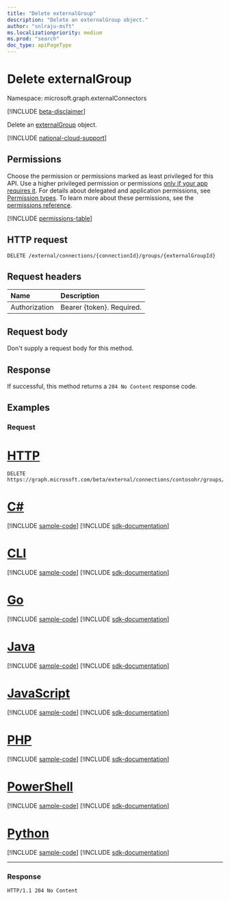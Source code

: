 ```yaml
---
title: "Delete externalGroup"
description: "Delete an externalGroup object."
author: "snlraju-msft"
ms.localizationpriority: medium
ms.prod: "search"
doc_type: apiPageType
---
```


# Delete externalGroup

Namespace: microsoft.graph.externalConnectors

[!INCLUDE [beta-disclaimer](../../includes/beta-disclaimer.md)]

Delete an [externalGroup](../resources/externalconnectors-externalgroup.md) object.

[!INCLUDE [national-cloud-support](../../includes/global-us.md)]

## Permissions

Choose the permission or permissions marked as least privileged for this API. Use a higher privileged permission or permissions [only if your app requires it](/graph/permissions-overview#best-practices-for-using-microsoft-graph-permissions). For details about delegated and application permissions, see [Permission types](/graph/permissions-overview#permission-types). To learn more about these permissions, see the [permissions reference](/graph/permissions-reference).

<!-- { "blockType": "permissions", "name": "externalconnectors_externalgroup_delete" } -->
[!INCLUDE [permissions-table](../includes/permissions/externalconnectors-externalgroup-delete-permissions.md)]

## HTTP request

<!-- {
  "blockType": "ignored"
}
-->

``` http
DELETE /external/connections/{connectionId}/groups/{externalGroupId}
```

## Request headers

| Name          | Description               |
|:--------------|:--------------------------|
| Authorization | Bearer {token}. Required. |

## Request body

Don't supply a request body for this method.

## Response

If successful, this method returns a `204 No Content` response code.

## Examples

### Request


# [HTTP](#tab/http)
<!-- {
  "blockType": "request",
  "name": "delete_externalgroup",
  "sampleKeys": ["contosohr", "31bea3d537902000"]
}
-->

``` http
DELETE https://graph.microsoft.com/beta/external/connections/contosohr/groups/31bea3d537902000
```

# [C#](#tab/csharp)
[!INCLUDE [sample-code](../includes/snippets/csharp/delete-externalgroup-csharp-snippets.md)]
[!INCLUDE [sdk-documentation](../includes/snippets/snippets-sdk-documentation-link.md)]

# [CLI](#tab/cli)
[!INCLUDE [sample-code](../includes/snippets/cli/delete-externalgroup-cli-snippets.md)]
[!INCLUDE [sdk-documentation](../includes/snippets/snippets-sdk-documentation-link.md)]

# [Go](#tab/go)
[!INCLUDE [sample-code](../includes/snippets/go/delete-externalgroup-go-snippets.md)]
[!INCLUDE [sdk-documentation](../includes/snippets/snippets-sdk-documentation-link.md)]

# [Java](#tab/java)
[!INCLUDE [sample-code](../includes/snippets/java/delete-externalgroup-java-snippets.md)]
[!INCLUDE [sdk-documentation](../includes/snippets/snippets-sdk-documentation-link.md)]

# [JavaScript](#tab/javascript)
[!INCLUDE [sample-code](../includes/snippets/javascript/delete-externalgroup-javascript-snippets.md)]
[!INCLUDE [sdk-documentation](../includes/snippets/snippets-sdk-documentation-link.md)]

# [PHP](#tab/php)
[!INCLUDE [sample-code](../includes/snippets/php/delete-externalgroup-php-snippets.md)]
[!INCLUDE [sdk-documentation](../includes/snippets/snippets-sdk-documentation-link.md)]

# [PowerShell](#tab/powershell)
[!INCLUDE [sample-code](../includes/snippets/powershell/delete-externalgroup-powershell-snippets.md)]
[!INCLUDE [sdk-documentation](../includes/snippets/snippets-sdk-documentation-link.md)]

# [Python](#tab/python)
[!INCLUDE [sample-code](../includes/snippets/python/delete-externalgroup-python-snippets.md)]
[!INCLUDE [sdk-documentation](../includes/snippets/snippets-sdk-documentation-link.md)]

---

<!-- markdownlint-disable MD024 -->
### Response

<!-- {
  "blockType": "response",
  "truncated": true
}
-->

``` http
HTTP/1.1 204 No Content
```

